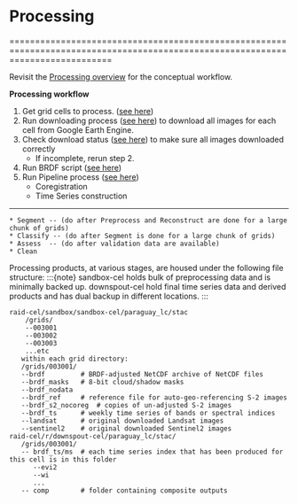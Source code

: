 # Processing
================================================================================================================================

Revisit the [Processing overview](processing_overview) for the conceptual workflow.

**Processing workflow**
1. Get grid cells to process. ([see here](GetCells))
2. Run downloading process ([see here](downloading)) to download all images for each cell from Google Earth Engine.
3. Check download status ([see here](checkDownload)) to make sure all images downloaded correctly
    * If incomplete, rerun step 2.
4. Run BRDF script ([see here](post))
5. Run Pipeline process ([see here](pipeline))
    * Coregistration
    * Time Series construction
--------------------------------------------------------------------------------------------------------------------------------    
    * Segment -- (do after Preprocess and Reconstruct are done for a large chunk of grids)
    * Classify -- (do after Segment is done for a large chunk of grids)
    * Assess  -- (do after validation data are available)
    * Clean

Processing products, at various stages, are housed under the following file structure:
:::{note}
sandbox-cel holds bulk of preprocessing data and is minimally backed up. 
downspout-cel hold final time series data and derived products and has dual backup in different locations.
:::
```
raid-cel/sandbox/sandbox-cel/paraguay_lc/stac
    /grids/
    --003001  
    --003002  
    --003003  
    ...etc
   within each grid directory:
   /grids/003001/  
   --brdf         # BRDF-adjusted NetCDF archive of NetCDF files  
   --brdf_masks   # 8-bit cloud/shadow masks  
   --brdf_nodata  
   --brdf_ref     # reference file for auto-geo-referencing S-2 images  
   --brdf_s2_nocoreg  # copies of un-adjusted S-2 images  
   --brdf_ts      # weekly time series of bands or spectral indices  
   --landsat      # original downloaded Landsat images
   --sentinel2    # original downloaded Sentinel2 images
raid-cel/r/downspout-cel/paraguay_lc/stac/
   /grids/003001/
   -- brdf_ts/ms  # each time series index that has been produced for this cell is in this folder
      --evi2      
      --wi
      ...
   -- comp        # folder containing composite outputs
```
